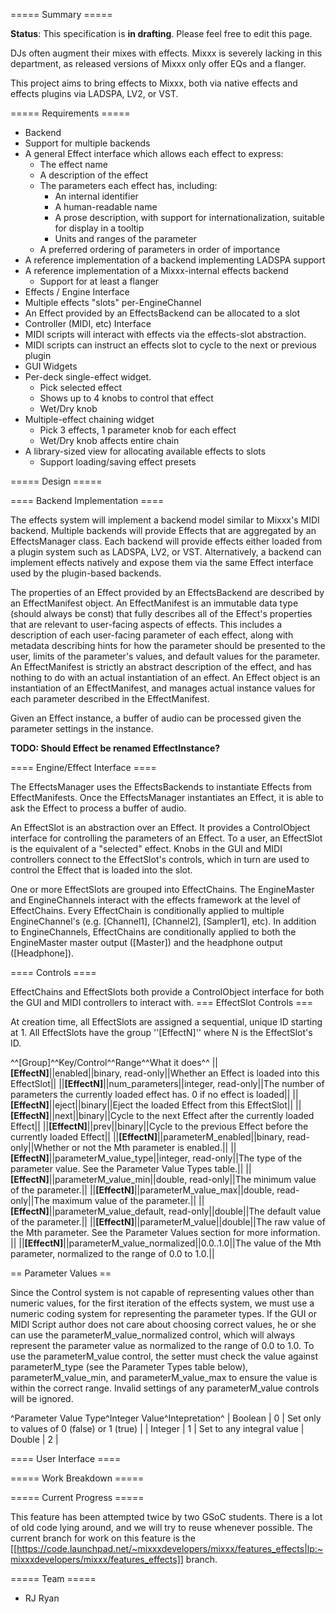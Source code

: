 ===== Summary =====

**Status**: This specification is **in drafting**. Please feel free to edit this page.

DJs often augment their mixes with effects. Mixxx is severely lacking in this department, as released versions of Mixxx only offer EQs and a flanger.

This project aims to bring effects to Mixxx, both via native effects and effects plugins via LADSPA, LV2, or VST.

===== Requirements =====

  * Backend
  * Support for multiple backends
  * A general Effect interface which allows each effect to express:
      * The effect name
      * A description of the effect
      * The parameters each effect has, including:
        * An internal identifier
        * A human-readable name
        * A prose description, with support for internationalization, suitable for display in a tooltip
        * Units and ranges of the parameter
      * A preferred ordering of parameters in order of importance
  * A reference implementation of a backend implementing LADSPA support
  * A reference implementation of a Mixxx-internal effects backend
      * Support for at least a flanger
  * Effects / Engine Interface
  * Multiple effects "slots" per-EngineChannel
  * An Effect provided by an EffectsBackend can be allocated to a slot
  * Controller (MIDI, etc) Interface
  * MIDI scripts will interact with effects via the effects-slot abstraction.
  * MIDI scripts can instruct an effects slot to cycle to the next or previous plugin
  * GUI Widgets
  * Per-deck single-effect widget. 
      * Pick selected effect
      * Shows up to 4 knobs to control that effect
      * Wet/Dry knob
  * Multiple-effect chaining widget
      * Pick 3 effects, 1 parameter knob for each effect
      * Wet/Dry knob affects entire chain 
  * A library-sized view for allocating available effects to slots
      * Support loading/saving effect presets

===== Design =====

==== Backend Implementation ====

The effects system will implement a backend model similar to Mixxx's MIDI backend. Multiple backends will provide Effects that are aggregated by an EffectsManager class. Each backend will provide effects either loaded from a plugin system such as LADSPA, LV2, or VST. Alternatively, a backend can implement effects natively and expose them via the same Effect interface used by the plugin-based backends.

The properties of an Effect provided by an EffectsBackend are described by an EffectManifest object. An EffectManifest is an immutable data type (should always be const) that fully describes all of the Effect's properties that are relevant to user-facing aspects of effects. This includes a description of each user-facing parameter of each effect, along with metadata describing hints for how the parameter should be presented to the user, limits of the parameter's values, and default values for the parameter. An EffectManifest is strictly an abstract description of the effect, and has nothing to do with an actual instantiation of an effect. An Effect object is an instantiation of an EffectManifest, and manages actual instance values for each parameter described in the EffectManifest. 

Given an Effect instance, a buffer of audio can be processed given the parameter settings in the instance. 

**TODO: Should Effect be renamed EffectInstance?**


==== Engine/Effect Interface ====

The EffectsManager uses the EffectsBackends to instantiate Effects from EffectManifests. Once the EffectsManager instantiates an Effect, it is able to ask the Effect to process a buffer of audio. 

An EffectSlot is an abstraction over an Effect. It provides a ControlObject interface for controlling the parameters of an Effect. To a user, an EffectSlot is the equivalent of a "selected" effect. Knobs in the GUI and MIDI controllers connect to the EffectSlot's controls, which in turn are used to control the Effect that is loaded into the slot. 

One or more EffectSlots are grouped into EffectChains. The EngineMaster and EngineChannels interact with the effects framework at the level of EffectChains. Every EffectChain is conditionally applied to multiple EngineChannel's (e.g. [Channel1], [Channel2], [Sampler1], etc). In addition to EngineChannels, EffectChains are conditionally applied to both the EngineMaster master output ([Master]) and the headphone output ([Headphone]). 


==== Controls ====

EffectChains and EffectSlots both provide a ControlObject interface for both the GUI and MIDI controllers to interact with. 
=== EffectSlot Controls ===

At creation time, all EffectSlots are assigned a sequential, unique ID starting at 1. All EffectSlots have the group ''[EffectN]'' where N is the EffectSlot's ID.

^^[Group]^^Key/Control^^Range^^What it does^^
||**[EffectN]**||enabled||binary, read-only||Whether an Effect is loaded into this EffectSlot||
||**[EffectN]**||num_parameters||integer, read-only||The number of parameters the currently loaded effect has. 0 if no effect is loaded||
||**[EffectN]**||eject||binary||Eject the loaded Effect from this EffectSlot||
||**[EffectN]**||next||binary||Cycle to the next Effect after the currently loaded Effect||
||**[EffectN]**||prev||binary||Cycle to the previous Effect before the currently loaded Effect||
||**[EffectN]**||parameterM_enabled||binary, read-only||Whether or not the Mth parameter is enabled.||
||**[EffectN]**||parameterM_value_type||integer, read-only||The type of the parameter value. See the Parameter Value Types table.||
||**[EffectN]**||parameterM_value_min||double, read-only||The minimum value of the parameter.||
||**[EffectN]**||parameterM_value_max||double, read-only||The maximum value of the parameter.||
||**[EffectN]**||parameterM_value_default, read-only||double||The default value of the parameter.||
||**[EffectN]**||parameterM_value||double||The raw value of the Mth parameter. See the Parameter Values section for more information. ||
||**[EffectN]**||parameterM_value_normalized||0.0..1.0||The value of the Mth parameter, normalized to the range of 0.0 to 1.0.||

== Parameter Values ==

Since the Control system is not capable of representing values other than numeric values, for the first iteration of the effects system, we must use a numeric coding system for representing the parameter types. If the GUI or MIDI Script author does not care about choosing correct values, he or she can use the parameterM_value_normalized control, which will always represent the parameter value as normalized to the range of 0.0 to 1.0. To use the parameterM_value control, the setter must check the value against parameterM_type (see the Parameter Types table below), parameterM_value_min, and parameterM_value_max to ensure the value is within the correct range. Invalid settings of any parameterM_value controls will be ignored.

^Parameter Value Type^Integer Value^Intepretation^
| Boolean | 0 | Set only to values of 0 (false) or 1 (true) |
| Integer | 1 | Set to any integral value
| Double  | 2 |



==== User Interface ====



===== Work Breakdown =====


===== Current Progress =====

This feature has been attempted twice by two GSoC students. There is a lot of old code lying around, and we will try to reuse whenever possible. The current branch for work on this feature is the [[https://code.launchpad.net/~mixxxdevelopers/mixxx/features_effects|lp:~mixxxdevelopers/mixxx/features_effects]] branch.

===== Team =====

  * RJ Ryan


